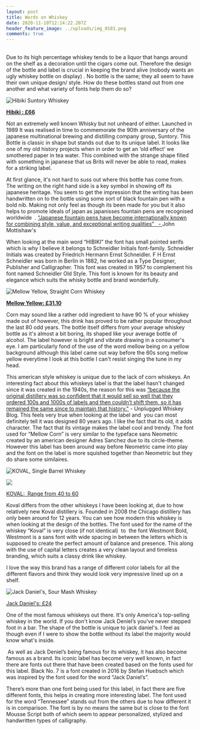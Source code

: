 ```yaml
---
layout: post
title: Words on Whiskey
date: 2020-11-10T12:14:22.207Z
header_feature_image: ../uploads/img_0181.png
comments: true
---
```

\
Due to its high percentage whiskey tends to be a liquor that hangs around on the shelf as a decoration until the cigars come out. Therefore the design of the bottle and label is crucial in keeping the brand alive (nobody wants an ugly whiskey bottle on display) . No bottle is the same; they all seem to have their own unique design/ style. How do these bottles stand out from one another and what variety of fonts help them do so?

![](../uploads/screenshot-2020-11-25-at-12.18.01.png "Hibiki Suntory Whiskey")

**[Hibiki : £66](https://www.waitrose.com/ecom/products/hibiki-suntory-whisky-japanese-harmony/409868-457046-457047)**

Not an extremely well known Whisky but not unheard of either. Launched in 1989 It was realised in time to commemorate the 90th anniversary of the japanese multinational brewing and distilling company group, Suntory. This Bottle is classic in shape but stands out due to its unique label. It looks like one of my old history projects when in order to get an ‘old effect’ we smothered paper in tea water. This combined with the strange shape filled with something in japanese that us Brits will never be able to read, makes for a striking label. 

At first glance, it's not hard to suss out where this bottle has come from. The writing on the right hand side is a key symbol in showing off its japanese heritage. You seem to get the impression that the writing has been handwritten on to the bottle using some sort of black fountain pen with a bold nib. Making not only feel as though its been made for you but it also helps to promote ideals of japan as japanisses fountain pens are recognised worldwide  . [“Japanese fountain pens have become internationally known for combining style, value, and exceptional writing qualities”   - ](https://www.nibs.com/content/japanese-fountain-pens#:~:text=Japanese%20fountain%20pens%20have%20become,value%2C%20and%20exceptional%20writing%20qualities.&text=With%20a%20centuries%2Dlong%20tradition,element%20of%20any%20fountain%20pen.)John Mottishaw's

When looking at the main word “HIBIKI” the font has small pointed serifs which is why I believe it belongs to Schneidler Initials font-family. Schneidler Initials was created by Friedrich Hermann Ernst Schneidler. F H Ernst Schneidler was born in Berlin in 1882, he worked as a Type Designer, Publisher and Calligrapher. This font was created in 1957 to complement his font named Schneidler Old Style. This font is known for its beauty and elegance which suits the whisky bottle and brand wonderfully.

![](../uploads/screenshot-2020-11-25-at-12.22.00.png "Mellow Yellow, Straight Corn Whiskey ")

**[Mellow Yellow: £31.10](https://www.masterofmalt.com/whiskies/mellow-corn/mellow-corn-whisky/?utm_content=mellow-corn/mellow-corn-whisky&currencyCode=GBP&utm_source=database&utm_medium=base&utm_campaign=mom_base_1&gclid=Cj0KCQiAnb79BRDgARIsAOVbhRqQbo9EVbXxN2_CpxogfMqWSXfP1lFwwCibYnDj3pbplk8kZMGEXBkaAlkpEALw_wcB)**

Corn may sound like a rather odd ingredient to have 90 % of your whiskey made out of however, this drink has proved to be rather popular throughout the last 80 odd years. The bottle itself differs from your average whiskey bottle as it's almost a bit boring, its shaped like your average bottle of alcohol. The label however is bright and vibrate drawing in a consumer's eye. I am particularly fond of the use of the word mellow being on a yellow background although this label came out way before the 60s song mellow yellow everytime I look at this bottle I can't resist singing the tune in my head. 

This american style whiskey is unique due to the lack of corn whiskeys. An interesting fact about this whiskeys label is that the label hasn't changed since it was created in the 1940s, the reason for this was [“because the original distillery was so confident that it would sell so well that they ordered 100s and 1000s of labels and then couldn’t shift them, so it has remained the same since to maintain that history."](<https://whiskyunplugged.com/2018/02/11/tasting-notes-mellow-corn/>) - Unplugged Whiskey Blog. This feels very true when looking at the label and  you can most definitely tell it was designed 80 years ago. I like the fact that its old, it adds character. The fact that its vintage makes the label cool and trendy. The font used for “Mellow Corn” is very similar to the typeface sans Neometric created by an american designer Adres Sanchez due to its circle-theme. However this label has been around way before Neometric came into play and the font on the label is more squished together than Neometric but they do share some similaires.



![](../uploads/screenshot-2020-11-25-at-12.31.46.png "KOVAL, Single Barrel Whiskey")

![](../uploads/screenshot-2020-11-25-at-12.36.04.png)



[KOVAL:  Range from 40 to 60](https://www.koval-distillery.com/newsite/)

Koval differs from the other whiskeys I have been looking at, due to how relatively new Koval distillery is. Founded in 2008 the Chicago distillery has only been around for 12 years. You can see how modern this whiskey is when looking at the design of the bottles. The font used for the name of the whiskey “Koval” is very close (if not identical)  to  the font Westmont Bold, Westmont is a sans font with wide spacing in between the letters which is supposed to create the perfect amount of balance and presence. This along with the use of capital letters creates a very clean layout and timeless branding, which suits a classy drink like whiskey. 

I love the way this brand has a range of different color labels for all the different flavors and think they would look very impressive lined up on a shelf.





![](../uploads/img_0179.png "Jack Daniel's, Sour Mash Whiskey")

[Jack Daniel's: £24](https://www.tesco.com/groceries/en-GB/products/264788740)

One of the most famous whiskeys out there. It's only America's top-selling whiskey in the world. If you don't know Jack Deniel’s you’ve never stepped foot in a bar. The shape of the bottle is unique to jack daniel's. I feel as though even if I were to show the bottle without its label the majority would know what's inside. 

 As well as Jack Deniel’s being famous for its whiskey, it has also become famous as a brand. Its iconic label has become very well known, in fact there are fonts out there that have been created based on the fonts used for this label. Black No. 7 is a font created in 2016 by Stefan Huebsch which was inspired by the font used for the word “Jack Daniel’s”.

There’s more than one font being used for this label, in fact there are five different fonts, this helps in creating more interesting label. The font used for the word “Tennessee” stands out from the others due to how different it is in comparison. The font is by no means the same but is close to the font Mousse Script both of which seem to appear personalized, stylized and handwritten types of calligraphy.